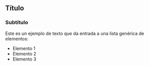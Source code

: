 ## Título
### Subtítulo
Este es un ejemplo de texto que da entrada a una lista genérica de elementos:
- Elemento 1
- Elemento 2
- Elemento 3
